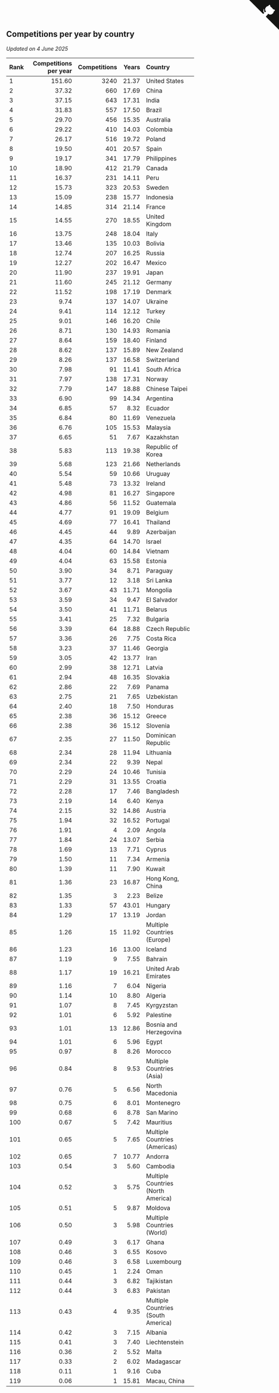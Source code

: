 ## Competitions per year by country

*Updated on  4 June 2025*

| Rank | Competitions per year | Competitions | Years | Country |
| :--- | ---: | ---: | ---: | :--- |
| 1 | 151.60 | 3240 | 21.37 | United States |
| 2 | 37.32 | 660 | 17.69 | China |
| 3 | 37.15 | 643 | 17.31 | India |
| 4 | 31.83 | 557 | 17.50 | Brazil |
| 5 | 29.70 | 456 | 15.35 | Australia |
| 6 | 29.22 | 410 | 14.03 | Colombia |
| 7 | 26.17 | 516 | 19.72 | Poland |
| 8 | 19.50 | 401 | 20.57 | Spain |
| 9 | 19.17 | 341 | 17.79 | Philippines |
| 10 | 18.90 | 412 | 21.79 | Canada |
| 11 | 16.37 | 231 | 14.11 | Peru |
| 12 | 15.73 | 323 | 20.53 | Sweden |
| 13 | 15.09 | 238 | 15.77 | Indonesia |
| 14 | 14.85 | 314 | 21.14 | France |
| 15 | 14.55 | 270 | 18.55 | United Kingdom |
| 16 | 13.75 | 248 | 18.04 | Italy |
| 17 | 13.46 | 135 | 10.03 | Bolivia |
| 18 | 12.74 | 207 | 16.25 | Russia |
| 19 | 12.27 | 202 | 16.47 | Mexico |
| 20 | 11.90 | 237 | 19.91 | Japan |
| 21 | 11.60 | 245 | 21.12 | Germany |
| 22 | 11.52 | 198 | 17.19 | Denmark |
| 23 | 9.74 | 137 | 14.07 | Ukraine |
| 24 | 9.41 | 114 | 12.12 | Turkey |
| 25 | 9.01 | 146 | 16.20 | Chile |
| 26 | 8.71 | 130 | 14.93 | Romania |
| 27 | 8.64 | 159 | 18.40 | Finland |
| 28 | 8.62 | 137 | 15.89 | New Zealand |
| 29 | 8.26 | 137 | 16.58 | Switzerland |
| 30 | 7.98 | 91 | 11.41 | South Africa |
| 31 | 7.97 | 138 | 17.31 | Norway |
| 32 | 7.79 | 147 | 18.88 | Chinese Taipei |
| 33 | 6.90 | 99 | 14.34 | Argentina |
| 34 | 6.85 | 57 | 8.32 | Ecuador |
| 35 | 6.84 | 80 | 11.69 | Venezuela |
| 36 | 6.76 | 105 | 15.53 | Malaysia |
| 37 | 6.65 | 51 | 7.67 | Kazakhstan |
| 38 | 5.83 | 113 | 19.38 | Republic of Korea |
| 39 | 5.68 | 123 | 21.66 | Netherlands |
| 40 | 5.54 | 59 | 10.66 | Uruguay |
| 41 | 5.48 | 73 | 13.32 | Ireland |
| 42 | 4.98 | 81 | 16.27 | Singapore |
| 43 | 4.86 | 56 | 11.52 | Guatemala |
| 44 | 4.77 | 91 | 19.09 | Belgium |
| 45 | 4.69 | 77 | 16.41 | Thailand |
| 46 | 4.45 | 44 | 9.89 | Azerbaijan |
| 47 | 4.35 | 64 | 14.70 | Israel |
| 48 | 4.04 | 60 | 14.84 | Vietnam |
| 49 | 4.04 | 63 | 15.58 | Estonia |
| 50 | 3.90 | 34 | 8.71 | Paraguay |
| 51 | 3.77 | 12 | 3.18 | Sri Lanka |
| 52 | 3.67 | 43 | 11.71 | Mongolia |
| 53 | 3.59 | 34 | 9.47 | El Salvador |
| 54 | 3.50 | 41 | 11.71 | Belarus |
| 55 | 3.41 | 25 | 7.32 | Bulgaria |
| 56 | 3.39 | 64 | 18.88 | Czech Republic |
| 57 | 3.36 | 26 | 7.75 | Costa Rica |
| 58 | 3.23 | 37 | 11.46 | Georgia |
| 59 | 3.05 | 42 | 13.77 | Iran |
| 60 | 2.99 | 38 | 12.71 | Latvia |
| 61 | 2.94 | 48 | 16.35 | Slovakia |
| 62 | 2.86 | 22 | 7.69 | Panama |
| 63 | 2.75 | 21 | 7.65 | Uzbekistan |
| 64 | 2.40 | 18 | 7.50 | Honduras |
| 65 | 2.38 | 36 | 15.12 | Greece |
| 66 | 2.38 | 36 | 15.12 | Slovenia |
| 67 | 2.35 | 27 | 11.50 | Dominican Republic |
| 68 | 2.34 | 28 | 11.94 | Lithuania |
| 69 | 2.34 | 22 | 9.39 | Nepal |
| 70 | 2.29 | 24 | 10.46 | Tunisia |
| 71 | 2.29 | 31 | 13.55 | Croatia |
| 72 | 2.28 | 17 | 7.46 | Bangladesh |
| 73 | 2.19 | 14 | 6.40 | Kenya |
| 74 | 2.15 | 32 | 14.86 | Austria |
| 75 | 1.94 | 32 | 16.52 | Portugal |
| 76 | 1.91 | 4 | 2.09 | Angola |
| 77 | 1.84 | 24 | 13.07 | Serbia |
| 78 | 1.69 | 13 | 7.71 | Cyprus |
| 79 | 1.50 | 11 | 7.34 | Armenia |
| 80 | 1.39 | 11 | 7.90 | Kuwait |
| 81 | 1.36 | 23 | 16.87 | Hong Kong, China |
| 82 | 1.35 | 3 | 2.23 | Belize |
| 83 | 1.33 | 57 | 43.01 | Hungary |
| 84 | 1.29 | 17 | 13.19 | Jordan |
| 85 | 1.26 | 15 | 11.92 | Multiple Countries (Europe) |
| 86 | 1.23 | 16 | 13.00 | Iceland |
| 87 | 1.19 | 9 | 7.55 | Bahrain |
| 88 | 1.17 | 19 | 16.21 | United Arab Emirates |
| 89 | 1.16 | 7 | 6.04 | Nigeria |
| 90 | 1.14 | 10 | 8.80 | Algeria |
| 91 | 1.07 | 8 | 7.45 | Kyrgyzstan |
| 92 | 1.01 | 6 | 5.92 | Palestine |
| 93 | 1.01 | 13 | 12.86 | Bosnia and Herzegovina |
| 94 | 1.01 | 6 | 5.96 | Egypt |
| 95 | 0.97 | 8 | 8.26 | Morocco |
| 96 | 0.84 | 8 | 9.53 | Multiple Countries (Asia) |
| 97 | 0.76 | 5 | 6.56 | North Macedonia |
| 98 | 0.75 | 6 | 8.01 | Montenegro |
| 99 | 0.68 | 6 | 8.78 | San Marino |
| 100 | 0.67 | 5 | 7.42 | Mauritius |
| 101 | 0.65 | 5 | 7.65 | Multiple Countries (Americas) |
| 102 | 0.65 | 7 | 10.77 | Andorra |
| 103 | 0.54 | 3 | 5.60 | Cambodia |
| 104 | 0.52 | 3 | 5.75 | Multiple Countries (North America) |
| 105 | 0.51 | 5 | 9.87 | Moldova |
| 106 | 0.50 | 3 | 5.98 | Multiple Countries (World) |
| 107 | 0.49 | 3 | 6.17 | Ghana |
| 108 | 0.46 | 3 | 6.55 | Kosovo |
| 109 | 0.46 | 3 | 6.58 | Luxembourg |
| 110 | 0.45 | 1 | 2.24 | Oman |
| 111 | 0.44 | 3 | 6.82 | Tajikistan |
| 112 | 0.44 | 3 | 6.83 | Pakistan |
| 113 | 0.43 | 4 | 9.35 | Multiple Countries (South America) |
| 114 | 0.42 | 3 | 7.15 | Albania |
| 115 | 0.41 | 3 | 7.40 | Liechtenstein |
| 116 | 0.36 | 2 | 5.52 | Malta |
| 117 | 0.33 | 2 | 6.02 | Madagascar |
| 118 | 0.11 | 1 | 9.16 | Cuba |
| 119 | 0.06 | 1 | 15.81 | Macau, China |


<a href="https://github.com/JustinTimeCuber/wca_statistics" class="github-corner" aria-label="View source on Github"><svg width="80" height="80" viewBox="0 0 250 250" style="fill:#151513; color:#fff; position: absolute; top: 0; border: 0; right: 0;" aria-hidden="true"><path d="M0,0 L115,115 L130,115 L142,142 L250,250 L250,0 Z"></path><path d="M128.3,109.0 C113.8,99.7 119.0,89.6 119.0,89.6 C122.0,82.7 120.5,78.6 120.5,78.6 C119.2,72.0 123.4,76.3 123.4,76.3 C127.3,80.9 125.5,87.3 125.5,87.3 C122.9,97.6 130.6,101.9 134.4,103.2" fill="currentColor" style="transform-origin: 130px 106px;" class="octo-arm"></path><path d="M115.0,115.0 C114.9,115.1 118.7,116.5 119.8,115.4 L133.7,101.6 C136.9,99.2 139.9,98.4 142.2,98.6 C133.8,88.0 127.5,74.4 143.8,58.0 C148.5,53.4 154.0,51.2 159.7,51.0 C160.3,49.4 163.2,43.6 171.4,40.1 C171.4,40.1 176.1,42.5 178.8,56.2 C183.1,58.6 187.2,61.8 190.9,65.4 C194.5,69.0 197.7,73.2 200.1,77.6 C213.8,80.2 216.3,84.9 216.3,84.9 C212.7,93.1 206.9,96.0 205.4,96.6 C205.1,102.4 203.0,107.8 198.3,112.5 C181.9,128.9 168.3,122.5 157.7,114.1 C157.9,116.9 156.7,120.9 152.7,124.9 L141.0,136.5 C139.8,137.7 141.6,141.9 141.8,141.8 Z" fill="currentColor" class="octo-body"></path></svg></a><style>.github-corner:hover .octo-arm{animation:octocat-wave 560ms ease-in-out}@keyframes octocat-wave{0%,100%{transform:rotate(0)}20%,60%{transform:rotate(-25deg)}40%,80%{transform:rotate(10deg)}}@media (max-width:500px){.github-corner:hover .octo-arm{animation:none}.github-corner .octo-arm{animation:octocat-wave 560ms ease-in-out}}</style>
